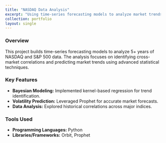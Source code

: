 ```yaml
---
title: "NASDAQ Data Analysis"
excerpt: "Using time-series forecasting models to analyze market trends and correlations."
collection: portfolio
layout: single
---
```


### Overview
This project builds time-series forecasting models to analyze 5+ years of NASDAQ and S&P 500 data. The analysis focuses on identifying cross-market correlations and predicting market trends using advanced statistical techniques.

### Key Features
- **Bayesian Modeling:** Implemented kernel-based regression for trend identification.
- **Volatility Prediction:** Leveraged Prophet for accurate market forecasts.
- **Data Analysis:** Explored historical correlations across major indices.

### Tools Used
- **Programming Languages:** Python  
- **Libraries/Frameworks:** Orbit, Prophet

